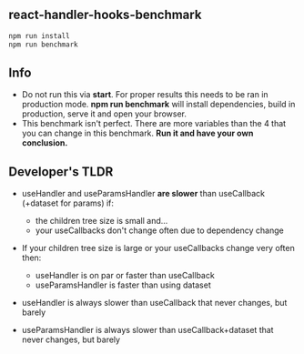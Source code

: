 ## react-handler-hooks-benchmark

```bash
npm run install
npm run benchmark
```

## Info
- Do not run this via **start**. For proper results this needs to be ran in production mode. **npm run benchmark** will install dependencies, build in production, serve it and open your browser.
- This benchmark isn't perfect. There are more variables than the 4 that you can change in this benchmark. **Run it and have your own conclusion.**

## Developer's TLDR
- useHandler and useParamsHandler **are slower** than useCallback (+dataset for params) if:

  - the children tree size is small and...
  - your useCallbacks don't change often due to dependency change
  
- If your children tree size is large or your useCallbacks change very often then:

  - useHandler is on par or faster than useCallback
  - useParamsHandler is faster than using dataset

- useHandler is always slower than useCallback that never changes, but barely
- useParamsHandler is always slower than useCallback+dataset that never changes, but barely
